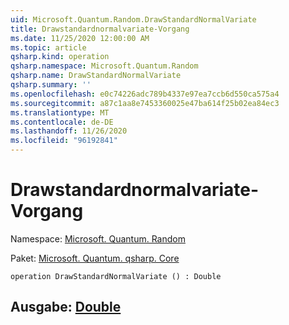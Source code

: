```yaml
---
uid: Microsoft.Quantum.Random.DrawStandardNormalVariate
title: Drawstandardnormalvariate-Vorgang
ms.date: 11/25/2020 12:00:00 AM
ms.topic: article
qsharp.kind: operation
qsharp.namespace: Microsoft.Quantum.Random
qsharp.name: DrawStandardNormalVariate
qsharp.summary: ''
ms.openlocfilehash: e0c74226adc789b4337e97ea7ccb6d550ca575a4
ms.sourcegitcommit: a87c1aa8e7453360025e47ba614f25b02ea84ec3
ms.translationtype: MT
ms.contentlocale: de-DE
ms.lasthandoff: 11/26/2020
ms.locfileid: "96192841"
---
```

# <a name="drawstandardnormalvariate-operation"></a>Drawstandardnormalvariate-Vorgang

Namespace: [Microsoft. Quantum. Random](xref:Microsoft.Quantum.Random)

Paket: [Microsoft. Quantum. qsharp. Core](https://nuget.org/packages/Microsoft.Quantum.QSharp.Core)




```qsharp
operation DrawStandardNormalVariate () : Double
```


## <a name="output--double"></a>Ausgabe: [Double](xref:microsoft.quantum.lang-ref.double)

